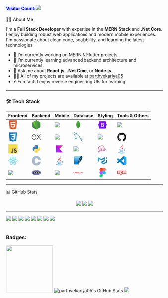 <h4 style="color: blue; text-shadow: 0px 0px 10px lightblue;">
  Visitor Count:<img height="20" src="https://profile-counter.glitch.me/parthvekariya05/count.svg" />
 </h4>
👨‍💻 About Me

I'm a **Full Stack Developer** with expertise in the **MERN Stack** and **.Net Core**. I enjoy building robust web applications and modern mobile experiences. I'm passionate about clean code, scalability, and learning the latest technologies

- 🔭 I’m currently working on MERN & Flutter projects.
- 🌱 I’m currently learning advanced backend architecture and microservices.
- 💬 Ask me about **React.js**, **.Net Core**, or **Node.js**.
- 👨‍💻 All of my projects are available at [parthvekariya05](https://github.com/parthvekariya05)
- ⚡ Fun fact: I enjoy reverse engineering UIs for learning!

---

### 🛠️ Tech Stack

| **Frontend** | **Backend** | **Mobile** | **Database** | **Styling** | **Tools & Others** |
|-------------|-------------|------------|--------------|-------------|---------------------|
| <img src="https://raw.githubusercontent.com/devicons/devicon/master/icons/html5/html5-original.svg" height="30" /> | <img src="https://raw.githubusercontent.com/devicons/devicon/master/icons/nodejs/nodejs-original.svg" height="30" /> | <img src="https://www.vectorlogo.zone/logos/flutterio/flutterio-icon.svg" height="30" /> | <img src="https://raw.githubusercontent.com/devicons/devicon/master/icons/mongodb/mongodb-original.svg" height="30" /> | <img src="https://raw.githubusercontent.com/devicons/devicon/master/icons/bootstrap/bootstrap-original.svg" height="30" /> | <img src="https://www.vectorlogo.zone/logos/git-scm/git-scm-icon.svg" height="30" /> |
| <img src="https://raw.githubusercontent.com/devicons/devicon/master/icons/css3/css3-original.svg" height="30" /> | <img src="https://raw.githubusercontent.com/devicons/devicon/master/icons/express/express-original.svg" height="30" /> | <img src="https://www.vectorlogo.zone/logos/dartlang/dartlang-icon.svg" height="30" /> | <img src="https://raw.githubusercontent.com/devicons/devicon/master/icons/mysql/mysql-original.svg" height="30" /> | <img src="https://www.vectorlogo.zone/logos/tailwindcss/tailwindcss-icon.svg" height="30" /> | <img src="https://raw.githubusercontent.com/devicons/devicon/master/icons/github/github-original.svg" height="30" /> |
| <img src="https://raw.githubusercontent.com/devicons/devicon/master/icons/javascript/javascript-original.svg" height="30" /> | <img src="https://raw.githubusercontent.com/devicons/devicon/master/icons/python/python-original.svg" height="30" /> | <img src="https://raw.githubusercontent.com/devicons/devicon/master/icons/kotlin/kotlin-original.svg" height="30" /> | <img src="https://www.vectorlogo.zone/logos/firebase/firebase-icon.svg" height="30" /> | <img src="https://raw.githubusercontent.com/devicons/devicon/master/icons/sass/sass-original.svg" height="30" /> | <img src="https://raw.githubusercontent.com/devicons/devicon/master/icons/java/java-original.svg" height="30" /> |
| <img src="https://raw.githubusercontent.com/devicons/devicon/master/icons/react/react-original.svg" height="30" /> | <img src="https://raw.githubusercontent.com/devicons/devicon/master/icons/c/c-original.svg" height="30" /> | <img src="https://raw.githubusercontent.com/devicons/devicon/master/icons/java/java-original.svg" height="30" /> | <img src="https://raw.githubusercontent.com/devicons/devicon/master/icons/sqlite/sqlite-original.svg" height="30" /> | <img src="https://raw.githubusercontent.com/devicons/devicon/master/icons/materialui/materialui-original.svg" height="30" /> | <img src="https://raw.githubusercontent.com/devicons/devicon/master/icons/vscode/vscode-original.svg" height="30" /> |
| <img src="https://angular.io/assets/images/logos/angular/angular.svg" height="30" /> | <img src="https://raw.githubusercontent.com/devicons/devicon/master/icons/php/php-original.svg" height="30" /> | <img src="https://developer.android.com/images/brand/Android_Robot.png" height="30" /> | <img src="https://raw.githubusercontent.com/devicons/devicon/master/icons/oracle/oracle-original.svg" height="30" /> | <img src="https://raw.githubusercontent.com/devicons/devicon/master/icons/figma/figma-original.svg" height="30" /> | <img src="https://raw.githubusercontent.com/devicons/devicon/master/icons/npm/npm-original-wordmark.svg" height="30" /> |

---




  


 📊 GitHub Stats

<p align="center">
  <img src="https://github-readme-stats.vercel.app/api?username=parthvekariya05&theme=blueberry&show_icons=true&hide_border=true&count_private=true" height="180" />
  <img src="https://github-readme-streak-stats.herokuapp.com/?user=parthvekariya05&theme=blueberry&hide_border=true" height="180" />
  <img src="https://github-readme-stats.vercel.app/api/top-langs/?username=parthvekariya05&theme=blueberry&show_icons=true&hide_border=true&layout=compact" height="180" />
</p>

---
  
<img src="https://github.com/Anmol-Baranwal/Cool-GIFs-For-GitHub/assets/74038190/1a797f46-efe4-41e6-9e75-5303e1bbcbfa" width="100">
<img src="https://github.com/Anmol-Baranwal/Cool-GIFs-For-GitHub/assets/74038190/29fd6286-4e7b-4d6c-818f-c4765d5e39a9" width="100">
<img src="https://github.com/Anmol-Baranwal/Cool-GIFs-For-GitHub/assets/74038190/67f477ed-6624-42da-99f0-1a7b1a16eecb" width="100">
<img src="https://github.com/Anmol-Baranwal/Cool-GIFs-For-GitHub/assets/74038190/3c16d4f2-b757-4c70-8f42-43d5dddd2c36" width="100">
<img src="https://github.com/Anmol-Baranwal/Cool-GIFs-For-GitHub/assets/74038190/3fb2cdf6-8920-462e-87a4-95af376418aa" width="100">
<img src="https://github.com/Anmol-Baranwal/Cool-GIFs-For-GitHub/assets/74038190/de038172-e903-4951-926c-755878deb0b4" width="100">
<img src="https://github.com/Anmol-Baranwal/Cool-GIFs-For-GitHub/assets/74038190/398b19b1-9aae-4c1f-8bc0-d172a2c08d68" width="100">
<img src="https://github.com/Anmol-Baranwal/Cool-GIFs-For-GitHub/assets/74038190/e0d299f2-767c-4c21-bd49-90f2a19f1a78" width="100">
</div>
<br><br>  
<h3>Badges: </h3>
<img src="https://github.githubassets.com/assets/profile-first-pr-e568025b6e24.svg" height=150 width=150/>
<img src="https://github-readme-stats.vercel.app/api?username=parthvekariya05&theme=blueberry&show_icons=true&hide_border=true&count_private=true" alt="parthvekariya05's GitHub Stats" />
<img src="https://github-profile-trophy.vercel.app/?username=parthvekariya05&theme=algolia" /></a>
